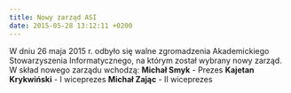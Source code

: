 ```yaml
---
title: Nowy zarząd ASI
date: 2015-05-28 13:12:11 +0200
---
```

W dniu 26 maja 2015 r. odbyło się walne zgromadzenia Akademickiego Stowarzyszenia Informatycznego, na którym został wybrany nowy zarząd. W skład nowego zarządu wchodzą: **Michał Smyk** -&nbsp;Prezes **Kajetan Krykwiński** -&nbsp;I wiceprezes **Michał Zając** -&nbsp;II wiceprezes

